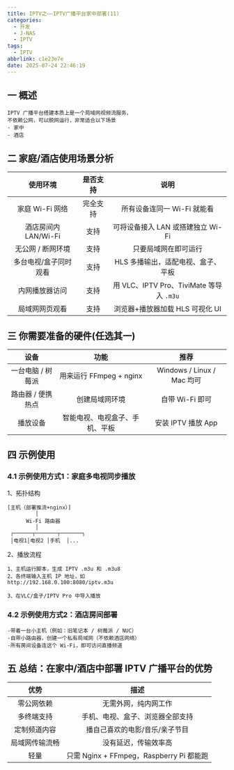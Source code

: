 ```yaml
---
title: IPTV之——IPTV广播平台家中部署(11)
categories:
  - 开发
  - J-NAS
  - IPTV
tags:
  - IPTV
abbrlink: c1e23e7e
date: 2025-07-24 22:46:19
---
```

## 一 概述

```
IPTV 广播平台搭建本质上是一个局域网视频流服务，
不依赖公网，可以脱网运行，非常适合以下场景
- 家中
- 酒店
```

<!--more-->

## 二 家庭/酒店使用场景分析

|       使用环境        | 是否支持 |                   说明                   |
| :-------------------: | :------: | :--------------------------------------: |
|    家庭 Wi-Fi 网络    | 完全支持 |       所有设备连同一 Wi-Fi 就能看        |
| 酒店房间内 LAN/Wi-Fi  |   支持   |    可将设备接入 LAN 或搭建独立 Wi-Fi     |
|   无公网 / 断网环境   |   支持   |           只要局域网在即可运行           |
| 多台电视/盒子同时观看 |   支持   |    HLS 多播输出，适配电视、盒子、平板    |
|    内网播放器访问     |   支持   | 用 VLC、IPTV Pro、TiviMate 等导入 `.m3u` |
|    局域网网页观看     |   支持   |     浏览器+播放器加载 HLS 可视化 UI      |

## 三 你需要准备的硬件(任选其一)

|       设备        |              功能              |            推荐            |
| :---------------: | :----------------------------: | :------------------------: |
| 一台电脑 / 树莓派 |    用来运行 FFmpeg + nginx     | Windows / Linux / Mac 均可 |
| 路由器 / 便携热点 |         创建局域网环境         |      自带 Wi-Fi 即可       |
|     播放设备      | 智能电视、电视盒子、手机、平板 |     安装 IPTV 播放 App     |

## 四 示例使用

### 4.1 示例使用方式1：家庭多电视同步播放

1、拓扑结构

```
[主机（部署推流+nginx）]
         │
      Wi-Fi 路由器
         │
 ┌──────┬───────┬───────┐
 │电视1│电视2 │手机  │...

```

2、播放流程

```
1、主机运行脚本，生成 IPTV .m3u 和 .m3u8
2、各终端输入主机 IP 地址，如
http://192.168.0.100:8080/iptv.m3u

3、在VLC/盒子/IPTV Pro 中导入播放
```

### 4.2 示例使用方式2：酒店房间部署

```
-带着一台小主机（例如：旧笔记本 / 树莓派 / NUC）
-自带小路由器，创建一个私有局域网（不依赖酒店网络）
-所有房间设备连这个 Wi-Fi，即可访问直播频道
```

## 五 总结：在家中/酒店中部署 IPTV 广播平台的优势

|      优势      |                   描述                   |
| :------------: | :--------------------------------------: |
|   零公网依赖   |           无需外网，纯内网工作           |
|   多终端支持   |     手机、电视、盒子、浏览器全部支持     |
|  定制频道内容  |      播自己喜欢的电影/音乐/亲子节目      |
| 局域网传输流畅 |           没有延迟，传输效率高           |
|      轻量      | 只需 Nginx + FFmpeg，Raspberry Pi 都能跑 |